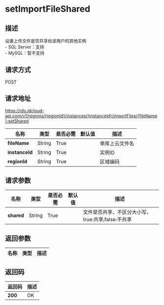 # setImportFileShared


## 描述
设置上传文件是否共享给该用户的其他实例</br>- SQL Server：支持</br>- MySQL：暂不支持

## 请求方式
POST

## 请求地址
https://rds.jdcloud-api.com/v1/regions/{regionId}/instances/{instanceId}/importFiles/{fileName}:setShared

|名称|类型|是否必需|默认值|描述|
|---|---|---|---|---|
|**fileName**|String|True||单库上云文件名|
|**instanceId**|String|True||实例ID|
|**regionId**|String|True||区域编码|

## 请求参数
|名称|类型|是否必需|默认值|描述|
|---|---|---|---|---|
|**shared**|String|True||文件是否共享，不区分大小写，true:共享;false:不共享|


## 返回参数
|名称|类型|描述|
|---|---|---|



## 返回码
|返回码|描述|
|---|---|
|**200**|OK|
